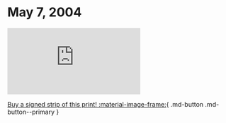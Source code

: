 # May 7, 2004

![](https://www.achewood.com/comic.php?date=05072004)

[Buy a signed strip of this print! :material-image-frame:](https://achewood-holiday-pop-up.myshopify.com/products/strip#05072004){ .md-button .md-button--primary }
